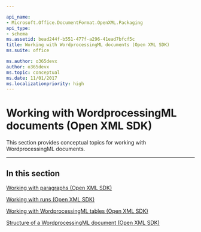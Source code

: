 ```yaml
---

api_name:
- Microsoft.Office.DocumentFormat.OpenXML.Packaging
api_type:
- schema
ms.assetid: bead244f-b551-477f-a296-41ead7bfcf5c
title: Working with WordprocessingML documents (Open XML SDK)
ms.suite: office

ms.author: o365devx
author: o365devx
ms.topic: conceptual
ms.date: 11/01/2017
ms.localizationpriority: high
---
```

# Working with WordprocessingML documents (Open XML SDK)

This section provides conceptual topics for working with
WordprocessingML documents.


--------------------------------------------------------------------------------
## In this section
[Working with paragraphs (Open XML SDK)](working-with-paragraphs.md)  

[Working with runs (Open XML SDK)](working-with-runs.md)  

[Working with WordprocessingML tables (Open XML SDK)](working-with-tables.md)  

[Structure of a WordprocessingML document (Open XML SDK)](structure-of-a-wordprocessingml-document.md)  
